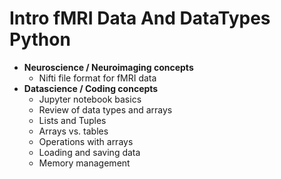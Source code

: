# Intro fMRI Data And DataTypes Python
- **Neuroscience / Neuroimaging concepts**
    - Nifti file format for fMRI data
- **Datascience / Coding concepts**
    - Jupyter notebook 
    basics
    - Review of data types and arrays
    - Lists and Tuples
    - Arrays vs. tables    
    - Operations with arrays
    - Loading and saving data
    - Memory management
